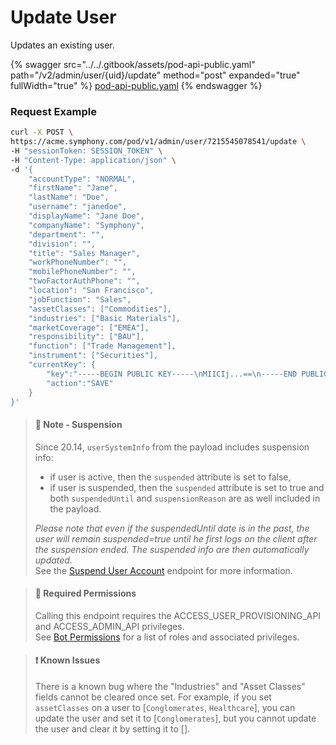 # Update User

Updates an existing user.

{% swagger src="../../.gitbook/assets/pod-api-public.yaml" path="/v2/admin/user/{uid}/update" method="post" expanded="true" fullWidth="true" %}
[pod-api-public.yaml](../../.gitbook/assets/pod-api-public.yaml)
{% endswagger %}

### Request Example

```bash
curl -X POST \
https://acme.symphony.com/pod/v1/admin/user/7215545078541/update \
-H "sessionToken: SESSION_TOKEN" \
-H "Content-Type: application/json" \
-d '{   
    "accountType": "NORMAL",
    "firstName": "Jane",
    "lastName": "Doe",
    "username": "janedoe",
    "displayName": "Jane Doe",
    "companyName": "Symphony",
    "department": "",
    "division": "",
    "title": "Sales Manager",
    "workPhoneNumber": "",
    "mobilePhoneNumber": "",
    "twoFactorAuthPhone": "",
    "location": "San Francisco",
    "jobFunction": "Sales",
    "assetClasses": ["Commodities"],
    "industries": ["Basic Materials"],
    "marketCoverage": ["EMEA"],
    "responsibility": ["BAU"],
    "function": ["Trade Management"],
    "instrument": ["Securities"],
    "currentKey": {
        "key":"-----BEGIN PUBLIC KEY-----\nMIICIj...==\n-----END PUBLIC KEY-----",
        "action":"SAVE"
    }    
}'
```

> #### 📘 Note - Suspension
>
> Since 20.14, `userSystemInfo` from the payload includes suspension info:
>
> * if user is active, then the `suspended` attribute is set to false,
> * if user is suspended, then the `suspended` attribute is set to true and both `suspendedUntil` and `suspensionReason` are as well included in the payload.
>
> _Please note that even if the suspendedUntil date is in the past, the user will remain suspended=true until he first logs on the client after the suspension ended. The suspended info are then automatically updated._\
> See the [Suspend User Account](suspend-user-v1.md) endpoint for more information.

> #### 🚧 Required Permissions
>
> Calling this endpoint requires the ACCESS\_USER\_PROVISIONING\_API and ACCESS\_ADMIN\_API privileges.\
> See [Bot Permissions](https://docs.developers.symphony.com/building-bots-on-symphony/configuration/bot-permissions) for a list of roles and associated privileges.

> #### ❗️ Known Issues
>
> There is a known bug where the "Industries" and "Asset Classes" fields cannot be cleared once set. For example, if you set `assetClasses` on a user to \[`Conglomerates`, `Healthcare`], you can update the user and set it to \[`Conglomerates`], but you cannot update the user and clear it by setting it to \[].
